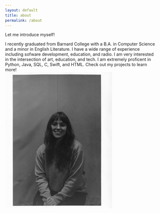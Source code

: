 ```yaml
---
layout: default
title: about
permalink: /about
---
```

<head>
<link rel="preconnect" href="https://fonts.googleapis.com">
<link rel="preconnect" href="https://fonts.gstatic.com" crossorigin>
<link href="https://fonts.googleapis.com/css2?family=Jersey+20&display=swap" rel="stylesheet">
<link rel="stylesheet" href="about.css">
</head>



<script src="static/about.js"></script>


<body>
<div class="container-fluid">
        <div class="row">
        <div class="col-6">
                <div id = "about-text">
                <p id = heading> Let me introduce myself!</p>
                    I recently graduated from Barnard College with a B.A. in Computer Science and a minor in English Literature. I have a wide range of experience including sofware development, education, and radio. I am very interested in the intersection of art, education, and tech. I am extremely proficent in Python, Java, SQL, C, Swift, and HTML. Check out my projects to learn more!
                </div>
            </div>
            <div class="col-6" >
                <div id = "portrait" >
                    <img src="images/portrait.JPEG" width="70%" >
                </div>
            </div>
        </div>
    </div>




</body>

